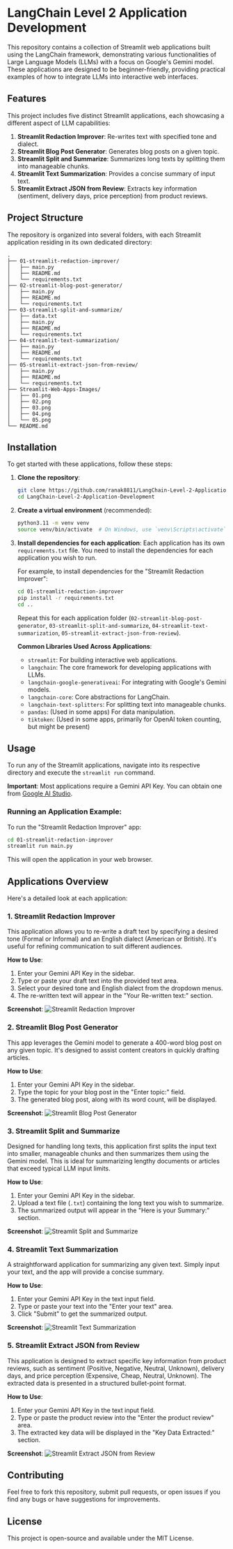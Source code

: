 # LangChain Level 2 Application Development

This repository contains a collection of Streamlit web applications built using the LangChain framework, demonstrating various functionalities of Large Language Models (LLMs) with a focus on Google's Gemini model. These applications are designed to be beginner-friendly, providing practical examples of how to integrate LLMs into interactive web interfaces.

## Features

This project includes five distinct Streamlit applications, each showcasing a different aspect of LLM capabilities:

1.  **Streamlit Redaction Improver**: Re-writes text with specified tone and dialect.
2.  **Streamlit Blog Post Generator**: Generates blog posts on a given topic.
3.  **Streamlit Split and Summarize**: Summarizes long texts by splitting them into manageable chunks.
4.  **Streamlit Text Summarization**: Provides a concise summary of input text.
5.  **Streamlit Extract JSON from Review**: Extracts key information (sentiment, delivery days, price perception) from product reviews.

## Project Structure

The repository is organized into several folders, with each Streamlit application residing in its own dedicated directory:

```
.
├── 01-streamlit-redaction-improver/
│   ├── main.py
│   ├── README.md
│   └── requirements.txt
├── 02-streamlit-blog-post-generator/
│   ├── main.py
│   ├── README.md
│   └── requirements.txt
├── 03-streamlit-split-and-summarize/
│   ├── data.txt
│   ├── main.py
│   ├── README.md
│   └── requirements.txt
├── 04-streamlit-text-summarization/
│   ├── main.py
│   ├── README.md
│   └── requirements.txt
├── 05-streamlit-extract-json-from-review/
│   ├── main.py
│   ├── README.md
│   └── requirements.txt
├── Streamlit-Web-Apps-Images/
│   ├── 01.png
│   ├── 02.png
│   ├── 03.png
│   ├── 04.png
│   └── 05.png
└── README.md
```

## Installation

To get started with these applications, follow these steps:

1.  **Clone the repository**:

    ```bash
    git clone https://github.com/ranak8811/LangChain-Level-2-Application-Development.git
    cd LangChain-Level-2-Application-Development
    ```

2.  **Create a virtual environment** (recommended):

    ```bash
    python3.11 -m venv venv
    source venv/bin/activate  # On Windows, use `venv\Scripts\activate`
    ```

3.  **Install dependencies for each application**:
    Each application has its own `requirements.txt` file. You need to install the dependencies for each application you wish to run.

    For example, to install dependencies for the "Streamlit Redaction Improver":

    ```bash
    cd 01-streamlit-redaction-improver
    pip install -r requirements.txt
    cd ..
    ```

    Repeat this for each application folder (`02-streamlit-blog-post-generator`, `03-streamlit-split-and-summarize`, `04-streamlit-text-summarization`, `05-streamlit-extract-json-from-review`).

    **Common Libraries Used Across Applications**:

    - `streamlit`: For building interactive web applications.
    - `langchain`: The core framework for developing applications with LLMs.
    - `langchain-google-generativeai`: For integrating with Google's Gemini models.
    - `langchain-core`: Core abstractions for LangChain.
    - `langchain-text-splitters`: For splitting text into manageable chunks.
    - `pandas`: (Used in some apps) For data manipulation.
    - `tiktoken`: (Used in some apps, primarily for OpenAI token counting, but might be present)

## Usage

To run any of the Streamlit applications, navigate into its respective directory and execute the `streamlit run` command.

**Important**: Most applications require a Gemini API Key. You can obtain one from [Google AI Studio](https://ai.google.dev/gemini-api/docs/get-started/python).

### Running an Application Example:

To run the "Streamlit Redaction Improver" app:

```bash
cd 01-streamlit-redaction-improver
streamlit run main.py
```

This will open the application in your web browser.

## Applications Overview

Here's a detailed look at each application:

### 1. Streamlit Redaction Improver

This application allows you to re-write a draft text by specifying a desired tone (Formal or Informal) and an English dialect (American or British). It's useful for refining communication to suit different audiences.

**How to Use**:

1.  Enter your Gemini API Key in the sidebar.
2.  Type or paste your draft text into the provided text area.
3.  Select your desired tone and English dialect from the dropdown menus.
4.  The re-written text will appear in the "Your Re-written text:" section.

**Screenshot**:
![Streamlit Redaction Improver](Streamlit-Web-Apps-Images/01.png)

### 2. Streamlit Blog Post Generator

This app leverages the Gemini model to generate a 400-word blog post on any given topic. It's designed to assist content creators in quickly drafting articles.

**How to Use**:

1.  Enter your Gemini API Key in the sidebar.
2.  Type the topic for your blog post in the "Enter topic:" field.
3.  The generated blog post, along with its word count, will be displayed.

**Screenshot**:
![Streamlit Blog Post Generator](Streamlit-Web-Apps-Images/02.png)

### 3. Streamlit Split and Summarize

Designed for handling long texts, this application first splits the input text into smaller, manageable chunks and then summarizes them using the Gemini model. This is ideal for summarizing lengthy documents or articles that exceed typical LLM input limits.

**How to Use**:

1.  Enter your Gemini API Key in the sidebar.
2.  Upload a text file (`.txt`) containing the long text you wish to summarize.
3.  The summarized output will appear in the "Here is your Summary:" section.

**Screenshot**:
![Streamlit Split and Summarize](Streamlit-Web-Apps-Images/03.png)

### 4. Streamlit Text Summarization

A straightforward application for summarizing any given text. Simply input your text, and the app will provide a concise summary.

**How to Use**:

1.  Enter your Gemini API Key in the text input field.
2.  Type or paste your text into the "Enter your text" area.
3.  Click "Submit" to get the summarized output.

**Screenshot**:
![Streamlit Text Summarization](Streamlit-Web-Apps-Images/04.png)

### 5. Streamlit Extract JSON from Review

This application is designed to extract specific key information from product reviews, such as sentiment (Positive, Negative, Neutral, Unknown), delivery days, and price perception (Expensive, Cheap, Neutral, Unknown). The extracted data is presented in a structured bullet-point format.

**How to Use**:

1.  Enter your Gemini API Key in the text input field.
2.  Type or paste the product review into the "Enter the product review" area.
3.  The extracted key data will be displayed in the "Key Data Extracted:" section.

**Screenshot**:
![Streamlit Extract JSON from Review](Streamlit-Web-Apps-Images/05.png)

## Contributing

Feel free to fork this repository, submit pull requests, or open issues if you find any bugs or have suggestions for improvements.

## License

This project is open-source and available under the MIT License.
